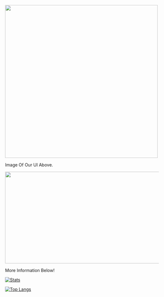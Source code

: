 <div id="header" align="left">
  <img src="https://media.discordapp.net/attachments/1090424648660942999/1090432348723622038/image.png?width=577&height=391" width="500"/>
</div>

Image Of Our UI Above.

<div align="left">
  <img src="https://media.giphy.com/media/dWesBcTLavkZuG35MI/giphy.gif" width="600" height="300"/>
</div>

More Information Below!

[![Stats](https://github-readme-stats.vercel.app/api?username=VenusTheUI&show_icons=true&count_private=true&theme=github_dark)]()

[![Top Langs](https://github-readme-stats.vercel.app/api/top-langs/?username=VenusTheUI&hide=css&layout=compact&theme=github_dark)]()
